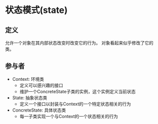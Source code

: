 # 状态模式(state)



## 定义

允许一个对象在其内部状态改变时改变它的行为。 对象看起来似乎修改了它的类。



## 参与者

- Context: 环境类
  - 定义可以感兴趣的接口
  - 维护一个ConcreteState子类的实例，这个实例定义当前状态
- State: 抽象状态类
  - 定义一个接口以封装与Context的一个特定状态相关的行为
- ConcreteState: 具体状态类
  - 每一子类实现一个与Context的一个状态相关的行为
